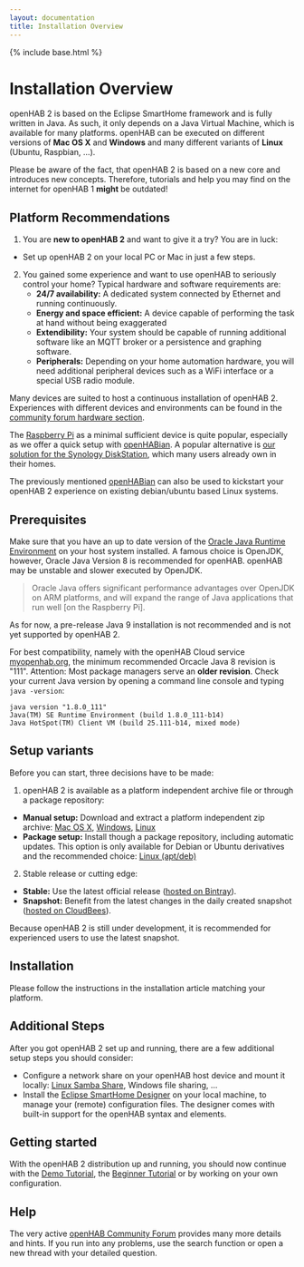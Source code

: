 ```yaml
---
layout: documentation
title: Installation Overview
---
```


{% include base.html %}

# Installation Overview

openHAB 2 is based on the Eclipse SmartHome framework and is fully written in Java.
As such, it only depends on a Java Virtual Machine, which is available for many platforms.
openHAB can be executed on different versions of **Mac OS X** and **Windows** and many different variants of **Linux** (Ubuntu, Raspbian, ...).

Please be aware of the fact, that openHAB 2 is based on a new core and introduces new concepts.
Therefore, tutorials and help you may find on the internet for openHAB 1 **might** be outdated!

## Platform Recommendations

1. You are **new to openHAB 2** and want to give it a try? You are in luck:
  - Set up openHAB 2 on your local PC or Mac in just a few steps.

2. You gained some experience and want to use openHAB to seriously control your home?
  Typical hardware and software requirements are:
    - **24/7 availability:** A dedicated system connected by Ethernet and running continuously.
    - **Energy and space efficient:** A device capable of performing the task at hand without being exaggerated
    - **Extendibility:** Your system should be capable of running additional software like an MQTT broker or a persistence and graphing software.
    - **Peripherals:** Depending on your home automation hardware, you will need additional peripheral devices such as a WiFi interface or a special USB radio module.

Many devices are suited to host a continuous installation of openHAB 2.
Experiences with different devices and environments can be found in the [community forum hardware section](https://community.openhab.org/c/hardware/server).

The [Raspberry Pi](rasppi.html) as a minimal sufficient device is quite popular, especially as we offer a quick setup with [openHABian](openhabian.html).
A popular alternative is [our solution for the Synology DiskStation](synology.html), which many users already own in their homes.

The previously mentioned [openHABian](openhabian.html) can also be used to kickstart your openHAB 2 experience on existing debian/ubuntu based Linux systems.

## Prerequisites

Make sure that you have an up to date version of the [Oracle Java Runtime Environment](https://java.com/en/download/manual.jsp) on your host system installed.
A famous choice is OpenJDK, however, Oracle Java Version 8 is recommended for openHAB.
openHAB may be unstable and slower executed by OpenJDK.

> Oracle Java offers significant performance advantages over OpenJDK on ARM platforms, and will expand the range of Java applications that run well [on the Raspberry Pi].

As for now, a pre-release Java 9 installation is not recommended and is not yet supported by openHAB 2.

For best compatibility, namely with the openHAB Cloud service [myopenhab.org](http://www.myopenhab.org), the minimum recommended Orcacle Java 8 revision is "111".
Attention: Most package managers serve an **older revision**.
Check your current Java version by opening a command line console and typing `java -version`:

```text
java version "1.8.0_111"
Java(TM) SE Runtime Environment (build 1.8.0_111-b14)
Java HotSpot(TM) Client VM (build 25.111-b14, mixed mode)
```

## Setup variants

Before you can start, three decisions have to be made:

1. openHAB 2 is available as a platform independent archive file or through a package repository:
  - **Manual setup:** Download and extract a platform independent zip archive: [Mac OS X](macosx.html), [Windows](windows.html), [Linux](linux.html#manual-installation)
  - **Package setup:** Install though a package repository, including automatic updates.
    This option is only available for Debian or Ubuntu derivatives and the recommended choice: [Linux (apt/deb)](linux.html#package-repository-installation)

2. Stable release or cutting edge:
  - **Stable:** Use the latest official release ([hosted on Bintray](https://bintray.com/openhab/mvn/openhab-distro)).
  - **Snapshot:** Benefit from the latest changes in the daily created snapshot ([hosted on CloudBees](https://openhab.ci.cloudbees.com/job/openHAB-Distribution)).

  Because openHAB 2 is still under development, it is recommended for experienced users to use the latest snapshot.

## Installation

Please follow the instructions in the installation article matching your platform.

## Additional Steps

After you got openHAB 2 set up and running, there are a few additional setup steps you should consider:

* Configure a network share on your openHAB host device and mount it locally: [Linux Samba Share](linux.html#network-sharing), Windows file sharing, ...
* Install the [Eclipse SmartHome Designer](designer.html) on your local machine, to manage your (remote) configuration files.
  The designer comes with built-in support for the openHAB syntax and elements.

## Getting started

With the openHAB 2 distribution up and running, you should now continue with
the [Demo Tutorial]({{base}}/tutorials/demo.html),
the [Beginner Tutorial]({{base}}/tutorials/beginner)
or by working on your own configuration.

## Help

The very active [openHAB Community Forum](https://community.openhab.org) provides many more details and hints.
If you run into any problems, use the search function or open a new thread with your detailed question.
